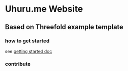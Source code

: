 
# Uhuru.me Website

## Based on Threefold example template 

### how to get started

see [getting started doc](https://github.com/threefoldfoundation/www_examplesite/blob/development/manual/install.md)

### contribute



